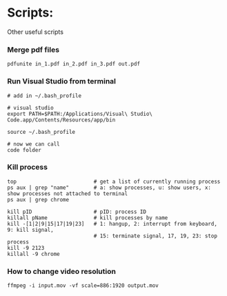 # Scripts:

Other useful scripts

### Merge pdf files
```
pdfunite in_1.pdf in_2.pdf in_3.pdf out.pdf
```

### Run Visual Studio from terminal
```
# add in ~/.bash_profile

# visual studio
export PATH=$PATH:/Applications/Visual\ Studio\ Code.app/Contents/Resources/app/bin

source ~/.bash_profile

# now we can call
code folder
```

### Kill process
```
top                         # get a list of currently running process
ps aux | grep "name"        # a: show processes, u: show users, x: show processes not attached to terminal
ps aux | grep chrome

kill pID                    # pID: process ID
killall pName               # kill processes by name
kill -[1|2|9|15|17|19|23]   # 1: hangup, 2: interrupt from keyboard, 9: kill signal, 
                            # 15: terminate signal, 17, 19, 23: stop process
kill -9 2123
killall -9 chrome

```
### How to change video resolution
```
ffmpeg -i input.mov -vf scale=886:1920 output.mov
```
